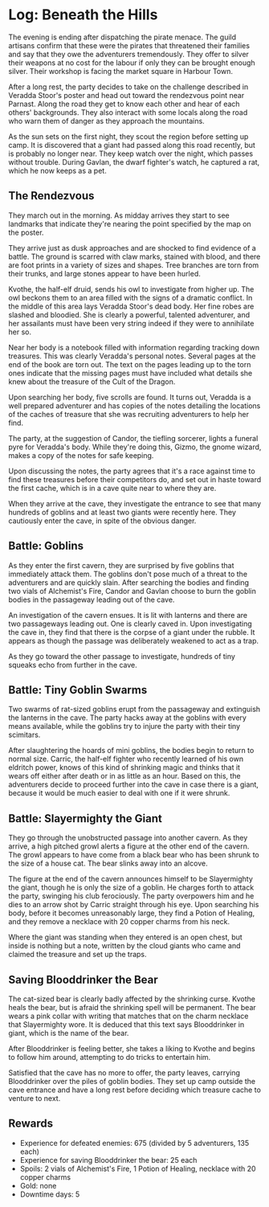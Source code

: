 # Log: Beneath the Hills

The evening is ending after dispatching the pirate menace. The guild artisans confirm that these were the pirates that
threatened their families and say that they owe the adventurers tremendously. They offer to silver their weapons at no
cost for the labour if only they can be brought enough silver. Their workshop is facing the market square in Harbour
Town.

After a long rest, the party decides to take on the challenge described in Veradda Stoor's poster and head out toward
the rendezvous point near Parnast. Along the road they get to know each other and hear of each others' backgrounds. They
also interact with some locals along the road who warn them of danger as they approach the mountains.

As the sun sets on the first night, they scout the region before setting up camp. It is discovered that a giant had
passed along this road recently, but is probably no longer near. They keep watch over the night, which passes without
trouble. During Gavlan, the dwarf fighter's watch, he captured a rat, which he now keeps as a pet.

## The Rendezvous

They march out in the morning. As midday arrives they start to see landmarks that indicate they're nearing the point
specified by the map on the poster.

They arrive just as dusk approaches and are shocked to find evidence of a battle. The ground is scarred with claw marks,
stained with blood, and there are foot prints in a variety of sizes and shapes. Tree branches are torn from their 
trunks, and large stones appear to have been hurled.

Kvothe, the half-elf druid, sends his owl to investigate from higher up. The owl beckons them to an area filled with the
signs of a dramatic conflict. In the middle of this area lays Veradda Stoor's dead body. Her fine robes are slashed and 
bloodied. She is clearly a powerful, talented adventurer, and her assailants must have been very string indeed if they
were to annihilate her so.

Near her body is a notebook filled with information regarding tracking down treasures. This was clearly Veradda's 
personal notes. Several pages at the end of the book are torn out. The text on the pages leading up to the torn ones
indicate that the missing pages must have included what details she knew about the treasure of the Cult of the Dragon.

Upon searching her body, five scrolls are found. It turns out, Veradda is a well prepared adventurer and has copies of
the notes detailing the locations of the caches of treasure that she was recruiting adventurers to help her find.

The party, at the suggestion of Candor, the tiefling sorcerer, lights a funeral pyre for Veradda's body. While they're
doing this, Gizmo, the gnome wizard, makes a copy of the notes for safe keeping.

Upon discussing the notes, the party agrees that it's a race against time to find these treasures before their
competitors do, and set out in haste toward the first cache, which is in a cave quite near to where they are.

When they arrive at the cave, they investigate the entrance to see that many hundreds of goblins and at least two
giants were recently here. They cautiously enter the cave, in spite of the obvious danger.

## Battle: Goblins

As they enter the first cavern, they are surprised by five goblins that immediately attack them. The goblins don't pose
much of a threat to the adventurers and are quickly slain. After searching the bodies and finding two vials of
Alchemist's Fire, Candor and Gavlan choose to burn the goblin bodies in the passageway leading out of the cave.

An investigation of the cavern ensues. It is lit with lanterns and there are two passageways leading out. One is clearly
caved in. Upon investigating the cave in, they find that there is the corpse of a giant under the rubble. It appears as 
though the passage was deliberately weakened to act as a trap.

As they go toward the other passage to investigate, hundreds of tiny squeaks echo from further in the cave.

## Battle: Tiny Goblin Swarms

Two swarms of rat-sized goblins erupt from the passageway and extinguish the lanterns in the cave. The party hacks away
at the goblins with every means available, while the goblins try to injure the party with their tiny scimitars.

After slaughtering the hoards of mini goblins, the bodies begin to return to normal size. Carric, the half-elf fighter 
who recently learned of his own eldritch power, knows of this kind of shrinking magic and thinks that it wears off 
either after death or in as little as an hour. Based on this, the adventurers decide to proceed further into the cave in
case there is a giant, because it would be much easier to deal with one if it were shrunk.

## Battle: Slayermighty the Giant

They go through the unobstructed passage into another cavern. As they arrive, a high pitched growl alerts a figure at
the other end of the cavern. The growl appears to have come from a black bear who has been shrunk to the size of a house
cat. The bear slinks away into an alcove.

The figure at the end of the cavern announces himself to be Slayermighty the giant, though he is only the size of a 
goblin. He charges forth to attack the party, swinging his club ferociously. The party overpowers him and he dies to an
arrow shot by Carric straight through his eye. Upon searching his body, before it becomes unreasonably large, they find
a Potion of Healing, and they remove a necklace with 20 copper charms from his neck.

Where the giant was standing when they entered is an open chest, but inside is nothing but a note, written by the cloud
giants who came and claimed the treasure and set up the traps.

## Saving Blooddrinker the Bear

The cat-sized bear is clearly badly affected by the shrinking curse. Kvothe heals the bear, but is afraid the shrinking
spell will be permanent. The bear wears a pink collar with writing that matches that on the charm necklace that 
Slayermighty wore. It is deduced that this text says Blooddrinker in giant, which is the name of the bear.

After Blooddrinker is feeling better, she takes a liking to Kvothe and begins to follow him around, attempting to do
tricks to entertain him.

Satisfied that the cave has no more to offer, the party leaves, carrying Blooddrinker over the piles of goblin bodies.
They set up camp outside the cave entrance and have a long rest before deciding which treasure cache to venture to next.

## Rewards

- Experience for defeated enemies: 675 (divided by 5 adventurers, 135 each)
- Experience for saving Blooddrinker the bear: 25 each
- Spoils: 2 vials of Alchemist's Fire, 1 Potion of Healing, necklace with 20 copper charms
- Gold: none
- Downtime days: 5

